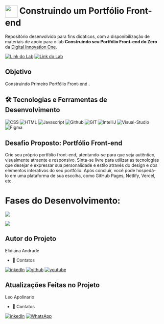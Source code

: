<h1>
    <a href="https://www.dio.me/">
     <img align="center" width="40px" src="https://hermes.digitalinnovation.one/assets/diome/logo-minimized.png"></a>
    <span>Construindo um Portfólio Front-end </span>
</h1>

Repositório desenvolvido para fins didáticos, com a disponibilização de materiais de apoio para o lab **Construindo seu Portfólio Front-end do Zero** da [Digital Innovation One](https://www.dio.me/).

[![Link do Lab](https://img.shields.io/badge/▶-000?style=for-the-badge&logo=movie&logoColor=E94D5F)](https://web.dio.me/lab/construindo-seu-portfolio-front-end-do-zero/learning/81cbe4c1-6e9e-4ce3-be7d-412aef4efb24) 
[![Link do Lab](https://img.shields.io/badge/Acesse%20o%20Lab%20na%20Plataforma-E94D5F?style=for-the-badge)](https://web.dio.me/lab/construindo-seu-portfolio-front-end-do-zero/learning/81cbe4c1-6e9e-4ce3-be7d-412aef4efb24)

## Objetivo
Construindo Primeiro Portfólio Front-end .

## 🛠️ Tecnologias e Ferramentas de Desenvolvimento
<div>
<img align="center" alt="CSS" src="https://img.shields.io/badge/CSS-7B68EE?style=for-the-badge&logo=css3&logoColor=white"/>
<img align="center" alt="HTML" src="https://img.shields.io/badge/HTML-D2691E?style=for-the-badge&logo=HTML5&logoColor=white"/>
<img align="center" alt="Javascript" src="https://img.shields.io/badge/Javascript-FFFF00?style=for-the-badge&logo=Javascript&logoColor=Black"/>
<img align="center" alt="Github"src="https://img.shields.io/badge/Github-808080?style=for-the-badge&logo=Github&logoColor=black">
<img align="center" alt="GIT" src="https://img.shields.io/badge/GIT-E44C30?style=for-the-badge&logo=git&logoColor=white"/>
<img align="center" alt="IntelliJ" src="https://img.shields.io/badge/IntelliJ_IDEA-363636.svg?style=for-the-badge&logo=intellij-idea&logoColor=white"/>
<img align="center" alt="Visual-Studio" src="https://img.shields.io/badge/Visual_Studio_Code-0078D4?style=for-the-badge&logo=visual%20studio%20code&logoColor=white"/>
<img align="center" alt="Figma" src="https://img.shields.io/badge/Figma-000?style=for-the-badge&logo=figma&logoColor=E94D5F"/>


</div>



## Desafio Proposto: Portfólio Front-end
Crie seu próprio portfólio front-end, atentando-se para que seja autêntico, visualmente atraente e responsivo. Sinta-se livre para utilizar as tecnologias que desejar e expressar sua personalidade e estilo através do design e dos elementos interativos do seu portfólio. Após concluir, você pode hospedá-lo em uma plataforma de sua escolha, como GitHub Pages, Netlify, Vercel, etc.

</div>
 <h1>Fases do Desenvolvimento:</h1>

</div>
<p align="right , float: right">
<img loading="lazy" src="http://img.shields.io/static/v1?label=STATUS&message=Back-End%20Em-Desenvolvimento&color=GREEN&style=for-the-badge"/>
</p>
<p align="right , float: right">
<img loading="lazy" src="http://img.shields.io/static/v1?label=STATUS&message=Front-End%20Em-Desenvolvimento&color=F7DF1E&style=for-the-badge"/>
</p>

 ## Autor do Projeto
 Elidiana Andrade
- 📱 Contatos 

[![inkedIn](https://img.shields.io/badge/LinkedIn-0077B5?style=for-the-badge&logo=linkedin&logoColor=white)](https://www.linkedin.com/in/elidianaandrade/)
[![github](https://img.shields.io/badge/github-808080?style=for-the-badge&logo=github&logoColor=white)](https://github.com/elidianaandrade)
[![youtube](https://img.shields.io/badge/youtube-FF0000?style=for-the-badge&logo=youtube&logoColor=white)](https://www.youtube.com/@casalfullstack)


## Atualizações Feitas no Projeto   
Leo Apolinario
- 📱 Contatos
  
[![inkedIn](https://img.shields.io/badge/LinkedIn-0077B5?style=for-the-badge&logo=linkedin&logoColor=white)](https://www.linkedin.com/in/leobaldo-apolinario/)
[![WhatsApp](https://img.shields.io/badge/WhatsApp-25D366?style=for-the-badge&logo=whatsapp&logoColor=white)](https://wa.me/5512988432405?text=Ol%C3%A1%20bem%20vindo%20!%20Eu%20sou%20o%20Leo%20Apolinario%20deixe%20sua%20mensagem%20que%20retornarei%20o%20mais%20breve%20poss%C3%ADvel%20.)


